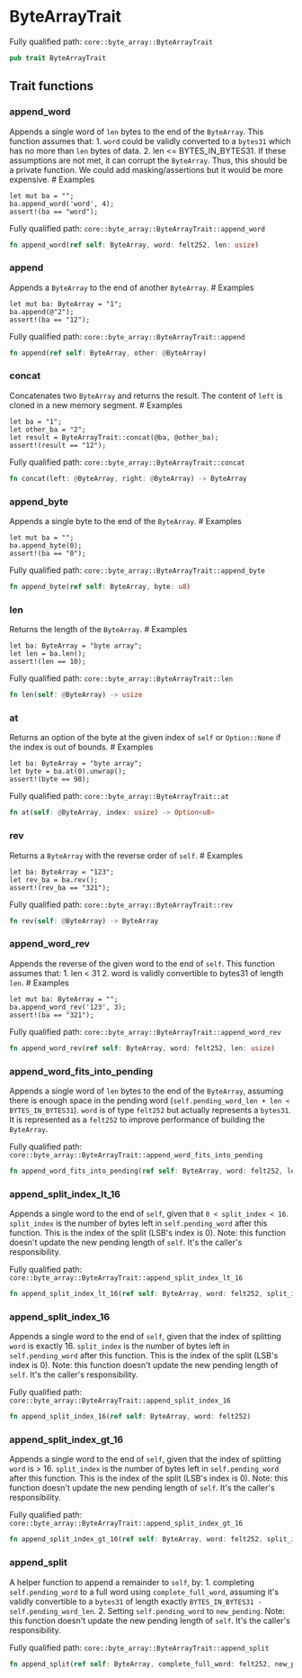 # ByteArrayTrait

Fully qualified path: `core::byte_array::ByteArrayTrait`

```rust
pub trait ByteArrayTrait
```

## Trait functions

### append_word

Appends a single word of `len` bytes to the end of the `ByteArray`.  This function assumes that: 1. `word` could be validly converted to a `bytes31` which has no more than `len` bytes    of data. 2. len <= BYTES_IN_BYTES31.  If these assumptions are not met, it can corrupt the `ByteArray`. Thus, this should be a private function. We could add masking/assertions but it would be more expensive.  # Examples
```cairo
let mut ba = "";
ba.append_word('word', 4);
assert!(ba == "word");
```

Fully qualified path: `core::byte_array::ByteArrayTrait::append_word`

```rust
fn append_word(ref self: ByteArray, word: felt252, len: usize)
```


### append

Appends a `ByteArray` to the end of another `ByteArray`.  # Examples
```cairo
let mut ba: ByteArray = "1";
ba.append(@"2");
assert!(ba == "12");
```

Fully qualified path: `core::byte_array::ByteArrayTrait::append`

```rust
fn append(ref self: ByteArray, other: @ByteArray)
```


### concat

Concatenates two `ByteArray` and returns the result.  The content of `left` is cloned in a new memory segment. # Examples
```cairo
let ba = "1";
let other_ba = "2";
let result = ByteArrayTrait::concat(@ba, @other_ba);
assert!(result == "12");
```

Fully qualified path: `core::byte_array::ByteArrayTrait::concat`

```rust
fn concat(left: @ByteArray, right: @ByteArray) -> ByteArray
```


### append_byte

Appends a single byte to the end of the `ByteArray`.  # Examples
```cairo
let mut ba = "";
ba.append_byte(0);
assert!(ba == "0");
```

Fully qualified path: `core::byte_array::ByteArrayTrait::append_byte`

```rust
fn append_byte(ref self: ByteArray, byte: u8)
```


### len

Returns the length of the `ByteArray`.  # Examples
```cairo
let ba: ByteArray = "byte array";
let len = ba.len();
assert!(len == 10);
```

Fully qualified path: `core::byte_array::ByteArrayTrait::len`

```rust
fn len(self: @ByteArray) -> usize
```


### at

Returns an option of the byte at the given index of `self` or `Option::None` if the index is out of bounds.  # Examples
```cairo
let ba: ByteArray = "byte array";
let byte = ba.at(0).unwrap();
assert!(byte == 98);
```

Fully qualified path: `core::byte_array::ByteArrayTrait::at`

```rust
fn at(self: @ByteArray, index: usize) -> Option<u8>
```


### rev

Returns a `ByteArray` with the reverse order of `self`.  # Examples
```cairo
let ba: ByteArray = "123";
let rev_ba = ba.rev();
assert!(rev_ba == "321");
```

Fully qualified path: `core::byte_array::ByteArrayTrait::rev`

```rust
fn rev(self: @ByteArray) -> ByteArray
```


### append_word_rev

Appends the reverse of the given word to the end of `self`.  This function assumes that: 1. len < 31 2. word is validly convertible to bytes31 of length `len`.  # Examples
```cairo
let mut ba: ByteArray = "";
ba.append_word_rev('123', 3);
assert!(ba == "321");
```

Fully qualified path: `core::byte_array::ByteArrayTrait::append_word_rev`

```rust
fn append_word_rev(ref self: ByteArray, word: felt252, len: usize)
```


### append_word_fits_into_pending

Appends a single word of `len` bytes to the end of the `ByteArray`, assuming there is enough space in the pending word (`self.pending_word_len + len < BYTES_IN_BYTES31`).  `word` is of type `felt252` but actually represents a `bytes31`. It is represented as a `felt252` to improve performance of building the `ByteArray`.

Fully qualified path: `core::byte_array::ByteArrayTrait::append_word_fits_into_pending`

```rust
fn append_word_fits_into_pending(ref self: ByteArray, word: felt252, len: usize)
```


### append_split_index_lt_16

Appends a single word to the end of `self`, given that `0 < split_index < 16`.  `split_index` is the number of bytes left in `self.pending_word` after this function. This is the index of the split (LSB's index is 0).  Note: this function doesn't update the new pending length of `self`. It's the caller's responsibility.

Fully qualified path: `core::byte_array::ByteArrayTrait::append_split_index_lt_16`

```rust
fn append_split_index_lt_16(ref self: ByteArray, word: felt252, split_index: usize)
```


### append_split_index_16

Appends a single word to the end of `self`, given that the index of splitting `word` is exactly 16.  `split_index` is the number of bytes left in `self.pending_word` after this function. This is the index of the split (LSB's index is 0).  Note: this function doesn't update the new pending length of `self`. It's the caller's responsibility.

Fully qualified path: `core::byte_array::ByteArrayTrait::append_split_index_16`

```rust
fn append_split_index_16(ref self: ByteArray, word: felt252)
```


### append_split_index_gt_16

Appends a single word to the end of `self`, given that the index of splitting `word` is > 16.  `split_index` is the number of bytes left in `self.pending_word` after this function. This is the index of the split (LSB's index is 0).  Note: this function doesn't update the new pending length of `self`. It's the caller's responsibility.

Fully qualified path: `core::byte_array::ByteArrayTrait::append_split_index_gt_16`

```rust
fn append_split_index_gt_16(ref self: ByteArray, word: felt252, split_index: usize)
```


### append_split

A helper function to append a remainder to `self`, by: 1. completing `self.pending_word` to a full word using `complete_full_word`, assuming it's    validly convertible to a `bytes31` of length exactly `BYTES_IN_BYTES31 -    self.pending_word_len`. 2. Setting `self.pending_word` to `new_pending`.  Note: this function doesn't update the new pending length of `self`. It's the caller's responsibility.

Fully qualified path: `core::byte_array::ByteArrayTrait::append_split`

```rust
fn append_split(ref self: ByteArray, complete_full_word: felt252, new_pending: felt252)
```



